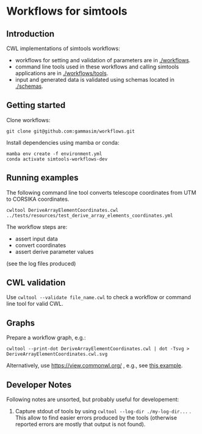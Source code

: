 # Workflows for simtools

## Introduction

CWL implementations of simtools workflows:

- workflows for setting and validation of parameters are in [./workflows](./workflows).
- command line tools used in these workflows and calling simtools applications are in [./workflows/tools](./workflows/tools).
- input and generated data is validated using schemas located in [./schemas](./schemas).

## Getting started

Clone workflows:
```
git clone git@github.com:gammasim/workflows.git
```

Install dependencies using mamba or conda:
```
mamba env create -f environment.yml
conda activate simtools-workflows-dev
```

## Running examples

The following command line tool converts telescope coordinates from UTM to CORSIKA coordinates.
```
cwltool DeriveArrayElementCoordinates.cwl ../tests/resources/test_derive_array_elements_coordinates.yml
```
The workflow steps are:
- assert input data
- convert coordinates
- assert derive parameter values

(see the log files produced)

## CWL validation

Use `cwltool --validate file_name.cwl` to check a workflow or command line tool for valid CWL.

## Graphs

Prepare a workflow graph, e.g.:
```
cwltool --print-dot DeriveArrayElementCoordinates.cwl | dot -Tsvg > DeriveArrayElementCoordinates.cwl.svg
```

Alternatively, use https://view.commonwl.org/ , e.g., see [this example](https://view.commonwl.org/workflows/github.com/gammasim/workflows/blob/prototype-DeriveArrayElementCoordinates/workflows/DeriveArrayElementCoordinates.cwl).

## Developer Notes

Following notes are unsorted, but probably useful for developement:

1. Capture stdout of tools by using `cwltool --log-dir ./my-log-dir...` . This allow to find easier errors produced by the tools (otherwise reported errors are mostly that output is not found).
